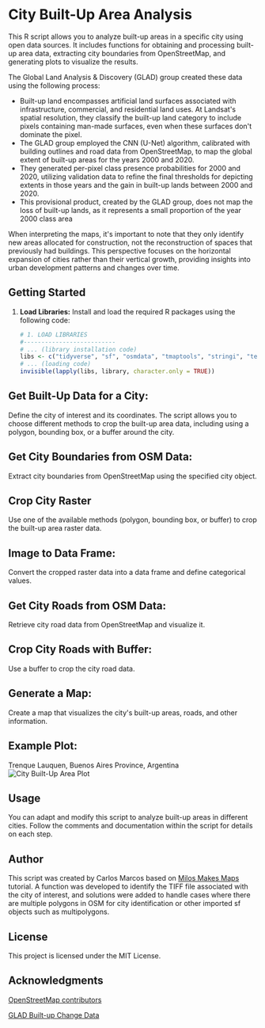# City Built-Up Area Analysis

This R script allows you to analyze built-up areas in a specific city using open data sources. It includes functions for obtaining and processing built-up area data, extracting city boundaries from OpenStreetMap, and generating plots to visualize the results.

The Global Land Analysis & Discovery (GLAD) group created these data using the following process:
- Built-up land encompasses artificial land surfaces associated with infrastructure, commercial, and residential land uses. At Landsat's spatial resolution, they classify the built-up land category to include pixels containing man-made surfaces, even when these surfaces don't dominate the pixel.
- The GLAD group employed the CNN (U-Net) algorithm, calibrated with building outlines and road data from OpenStreetMap, to map the global extent of built-up areas for the years 2000 and 2020.
- They generated per-pixel class presence probabilities for 2000 and 2020, utilizing validation data to refine the final thresholds for depicting extents in those years and the gain in built-up lands between 2000 and 2020.
- This provisional product, created by the GLAD group, does not map the loss of built-up lands, as it represents a small proportion of the year 2000 class area

When interpreting the maps, it's important to note that they only identify new areas allocated for construction, not the reconstruction of spaces that previously had buildings. This perspective focuses on the horizontal expansion of cities rather than their vertical growth, providing insights into urban development patterns and changes over time.

## Getting Started

1. **Load Libraries:** Install and load the required R packages using the following code:

   ```R
   # 1. LOAD LIBRARIES
   #--------------------------
   # ... (library installation code)
   libs <- c("tidyverse", "sf", "osmdata", "tmaptools", "stringi", "terra", "httr", "XML")
   # ... (loading code)
   invisible(lapply(libs, library, character.only = TRUE))

## Get Built-Up Data for a City:
Define the city of interest and its coordinates. The script allows you to choose different methods to crop the built-up area data, including using a polygon, bounding box, or a buffer around the city.

## Get City Boundaries from OSM Data:
Extract city boundaries from OpenStreetMap using the specified city object.

## Crop City Raster
Use one of the available methods (polygon, bounding box, or buffer) to crop the built-up area raster data.

## Image to Data Frame:
Convert the cropped raster data into a data frame and define categorical values.

## Get City Roads from OSM Data:
Retrieve city road data from OpenStreetMap and visualize it.

## Crop City Roads with Buffer:
Use a buffer to crop the city road data.

## Generate a Map:
Create a map that visualizes the city's built-up areas, roads, and other information.

## Example Plot:
Trenque Lauquen, Buenos Aires Province, Argentina
![City Built-Up Area Plot](https://raw.githubusercontent.com/marcoscarloseduardo/map-city-expansion/main/Trenque%20Lauquen%2C%20Partido%20de%20Trenque%20Lauquen%2C%20Provincia%20de%20Buenos%20Aires%2C%20Argentina_city_built_up2.png)

## Usage
You can adapt and modify this script to analyze built-up areas in different cities. Follow the comments and documentation within the script for details on each step.

## Author
This script was created by Carlos Marcos based on [Milos Makes Maps](https://twitter.com/milos_agathon) tutorial. A function was developed to identify the TIFF file associated with the city of interest, and solutions were added to handle cases where there are multiple polygons in OSM for city identification or other imported sf objects such as multipolygons.

## License
This project is licensed under the MIT License.

## Acknowledgments
[OpenStreetMap contributors](https://www.openstreetmap.org/)

[GLAD Built-up Change Data](https://glad.umd.edu/)
